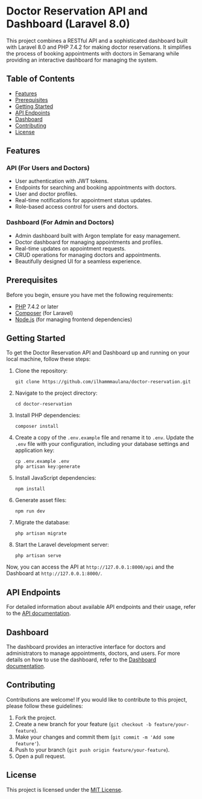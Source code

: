 # Doctor Reservation API and Dashboard (Laravel 8.0)

This project combines a RESTful API and a sophisticated dashboard built with Laravel 8.0 and PHP 7.4.2 for making doctor reservations. It simplifies the process of booking appointments with doctors in Semarang while providing an interactive dashboard for managing the system.

## Table of Contents

-   [Features](#features)
-   [Prerequisites](#prerequisites)
-   [Getting Started](#getting-started)
-   [API Endpoints](#api-endpoints)
-   [Dashboard](#dashboard)
-   [Contributing](#contributing)
-   [License](#license)

## Features

### API (For Users and Doctors)

-   User authentication with JWT tokens.
-   Endpoints for searching and booking appointments with doctors.
-   User and doctor profiles.
-   Real-time notifications for appointment status updates.
-   Role-based access control for users and doctors.

### Dashboard (For Admin and Doctors)

-   Admin dashboard built with Argon template for easy management.
-   Doctor dashboard for managing appointments and profiles.
-   Real-time updates on appointment requests.
-   CRUD operations for managing doctors and appointments.
-   Beautifully designed UI for a seamless experience.

## Prerequisites

Before you begin, ensure you have met the following requirements:

-   [PHP](https://www.php.net/) 7.4.2 or later
-   [Composer](https://getcomposer.org/) (for Laravel)
-   [Node.js](https://nodejs.org/) (for managing frontend dependencies)

## Getting Started

To get the Doctor Reservation API and Dashboard up and running on your local machine, follow these steps:

1. Clone the repository:

    ```shell
    git clone https://github.com/ilhammmaulana/doctor-reservation.git
    ```

2. Navigate to the project directory:

    ```shell
    cd doctor-reservation
    ```

3. Install PHP dependencies:

    ```shell
    composer install
    ```

4. Create a copy of the `.env.example` file and rename it to `.env`. Update the `.env` file with your configuration, including your database settings and application key:

    ```shell
    cp .env.example .env
    php artisan key:generate
    ```

5. Install JavaScript dependencies:

    ```shell
    npm install
    ```

6. Generate asset files:

    ```shell
    npm run dev
    ```

7. Migrate the database:

    ```shell
    php artisan migrate
    ```

8. Start the Laravel development server:

    ```shell
    php artisan serve
    ```

Now, you can access the API at `http://127.0.0.1:8000/api` and the Dashboard at `http://127.0.0.1:8000/`.

## API Endpoints

For detailed information about available API endpoints and their usage, refer to the [API documentation](#api-documentation).

## Dashboard

The dashboard provides an interactive interface for doctors and administrators to manage appointments, doctors, and users. For more details on how to use the dashboard, refer to the [Dashboard documentation](#dashboard-documentation).

## Contributing

Contributions are welcome! If you would like to contribute to this project, please follow these guidelines:

1. Fork the project.
2. Create a new branch for your feature (`git checkout -b feature/your-feature`).
3. Make your changes and commit them (`git commit -m 'Add some feature'`).
4. Push to your branch (`git push origin feature/your-feature`).
5. Open a pull request.

## License

This project is licensed under the [MIT License](LICENSE).
